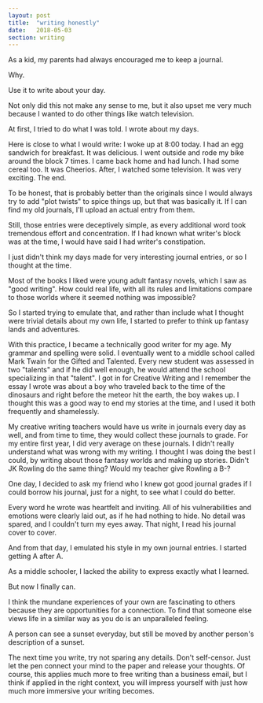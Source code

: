 ```yaml
---
layout: post
title:  "writing honestly"
date:   2018-05-03
section: writing
---
```

As a kid, my parents had always encouraged me to keep a journal. 

Why. 

Use it to write about your day.

Not only did this not make any sense to me, but it also upset me very much because I wanted to do other things like watch television.

At first, I tried to do what I was told. I wrote about my days.

Here is close to what I would write:
I woke up at 8:00 today.
I had an egg sandwich for breakfast. It was delicious.
I went outside and rode my bike around the block 7 times.
I came back home and had lunch. I had some cereal too. It was Cheerios.
After, I watched some television. It was very exciting.
The end.

To be honest, that is probably better than the originals since I would always try to add "plot twists" to spice things up, but that was basically it. If I can find my old journals, I'll upload an actual entry from them.

Still, those entries were deceptively simple, as every additional word took tremendous effort and concentration. If I had known what writer's block was at the time, I would have said I had writer's constipation.

I just didn't think my days made for very interesting journal entries, or so I thought at the time.

Most of the books I liked were young adult fantasy novels, which I saw as "good writing". How could real life, with all its rules and limitations compare to those worlds where it seemed nothing was impossible?

So I started trying to emulate that, and rather than include what I thought were trivial details about my own life, I started to prefer to think up fantasy lands and adventures.

With this practice, I became a technically good writer for my age. My grammar and spelling were solid. I eventually went to a middle school called Mark Twain for the Gifted and Talented. Every new student was assessed in two "talents" and if he did well enough, he would attend the school specializing in that "talent". I got in for Creative Writing and I remember the essay I wrote was about a boy who traveled back to the time of the dinosaurs and right before the meteor hit the earth, the boy wakes up. I thought this was a good way to end my stories at the time, and I used it both frequently and shamelessly.

My creative writing teachers would have us write in journals every day as well, and from time to time, they would collect these journals to grade. For my entire first year, I did very average on these journals. I didn't really understand what was wrong with my writing. I thought I was doing the best I could, by writing about those fantasy worlds and making up stories. Didn't JK Rowling do the same thing? Would my teacher give Rowling a B-?

One day, I decided to ask my friend who I knew got good journal grades if I could borrow his journal, just for a night, to see what I could do better. 

Every word he wrote was heartfelt and inviting. All of his vulnerabilities and emotions were clearly laid out, as if he had nothing to hide. No detail was spared, and I couldn't turn my eyes away. That night, I read his journal cover to cover.

And from that day, I emulated his style in my own journal entries. I started getting A after A.

As a middle schooler, I lacked the ability to express exactly what I learned.

But now I finally can.

I think the mundane experiences of your own are fascinating to others because they are opportunities for a connection. To find that someone else views life in a similar way as you do is an unparalleled feeling.

A person can see a sunset everyday, but still be moved by another person's description of a sunset.

The next time you write, try not sparing any details. Don't self-censor. Just let the pen connect your mind to the paper and release your thoughts. Of course, this applies much more to free writing than a business email, but I think if applied in the right context, you will impress yourself with just how much more immersive your writing becomes.
